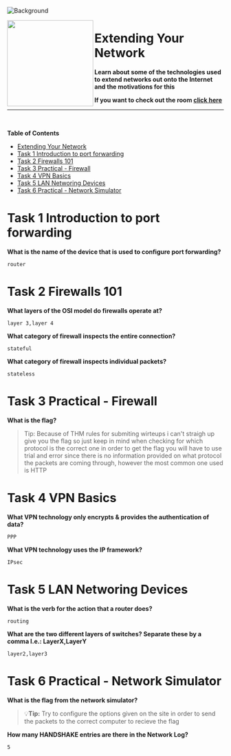 ![Background](https://assets.tryhackme.com/room-banners/networking.png)

<img src="https://tryhackme-images.s3.amazonaws.com/room-icons/9fe5ec6f05396b6e9161294ddd3fb1f5.png" width="200" height="200" align="left">

# Extending Your Network

**Learn about some of the technologies used to extend networks out onto the Internet and the motivations for this**

**If you want to check out the room [click here](https://tryhackme.com/room/extendingyournetwork)**

---

<br>

**Table of Contents**

- [Extending Your Network](#extending-your-network)
- [Task 1 Introduction to port forwarding](#task-1-introduction-to-port-forwarding)
- [Task 2 Firewalls 101](#task-2-firewalls-101)
- [Task 3 Practical - Firewall](#task-3-practical---firewall)
- [Task 4 VPN Basics](#task-4-vpn-basics)
- [Task 5 LAN Networing Devices](#task-5-lan-networing-devices)
- [Task 6 Practical - Network Simulator](#task-6-practical---network-simulator)

# Task 1 Introduction to port forwarding

**What is the name of the device that is used to configure port forwarding?**

    router

# Task 2 Firewalls 101

**What layers of the OSI model do firewalls operate at?**

    layer 3,layer 4

**What category of firewall inspects the entire connection?**

    stateful

**What category of firewall inspects individual packets?**

    stateless

# Task 3 Practical - Firewall

**What is the flag?**

> Tip: Because of THM rules for submiting wirteups i can't straigh up give you the flag so just keep in mind when checking for which protocol is the correct one in order to get the flag you will have to use trial and error since there is no information provided on what protocol the packets are coming through, however the most common one used is HTTP

# Task 4 VPN Basics

**What VPN technology only encrypts & provides the authentication of data?**

    PPP

**What VPN technology uses the IP framework?**

    IPsec

# Task 5 LAN Networing Devices

**What is the verb for the action that a router does?**

    routing

**What are the two different layers of switches? Separate these by a comma I.e.: LayerX,LayerY**

    layer2,layer3

# Task 6 Practical - Network Simulator

**What is the flag from the network simulator?**

> 💡**Tip:** Try to configure the options given on the site in order to send the packets to the correct computer to recieve the flag

**How many HANDSHAKE entries are there in the Network Log?**

    5
